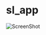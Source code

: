 # sl_app
![ScreenShot](https://drive.google.com/file/d/0BxIg9bnQ_Xa_QXlHQWRkcWdraGM/view "Er diag")

